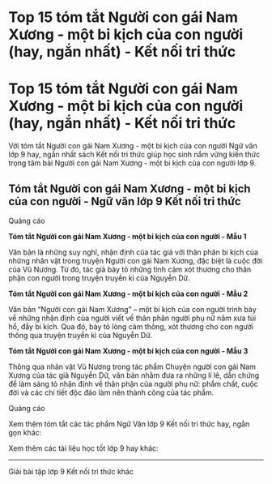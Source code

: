 # Top 15 tóm tắt Người con gái Nam Xương - một bi kịch của con người (hay, ngắn nhất) - Kết nối tri thức

# Top 15 tóm tắt Người con gái Nam Xương - một bi kịch của con người (hay, ngắn nhất) - Kết nối tri thức

Với tóm tắt Người con gái Nam Xương - một bi kịch của con người Ngữ văn lớp 9 hay, ngắn nhất sách Kết nối tri thức giúp học sinh nắm vững kiến thức trọng tâm bài Người con gái Nam Xương - một bi kịch của con người lớp 9.

## Tóm tắt Người con gái Nam Xương - một bi kịch của con người - Ngữ văn lớp 9 Kết nối tri thức

Quảng cáo

**Tóm tắt Người con gái Nam Xương - một bi kịch của con người - Mẫu 1**

Văn bản là những suy nghĩ, nhận định của tác giả với thân phân bi kịch của những nhân vật trong truyện Người con gái Nam Xương, đặc biệt là cuộc đời của Vũ Nương. Từ đó, tác giả bày tỏ những tình cảm xót thương cho thân phận con người trong truyện truyền kì của Nguyễn Dữ.

**Tóm tắt Người con gái Nam Xương - một bi kịch của con người - Mẫu 2**

Văn bản “Người con gái Nam Xương” – một bi kịch của con người trình bày về những nhận định của người viết về thân phân người phụ nữ năm xưa tủi hổ, đầy bi kịch. Qua đó, bày tỏ lòng cảm thông, xót thương cho con người thông qua truyện truyền kì của Nguyễn Dữ.

**Tóm tắt Người con gái Nam Xương - một bi kịch của con người - Mẫu 3**

Thông qua nhân vật Vũ Nương trong tác phẩm Chuyện người con gái Nam Xương của tác giả Nguyễn Dữ, văn bản nhằm đưa ra những lí lẽ, dẫn chứng để làm sáng tỏ nhận định về thân phận của người phụ nữ: phẩm chất, cuộc đời và các chi tiết độc đáo làm nên thành công của tác phẩm.

Quảng cáo

Xem thêm tóm tắt các tác phẩm Ngữ Văn lớp 9 Kết nối tri thức hay, ngắn gọn khác:

Xem thêm các tài liệu học tốt lớp 9 hay khác:

* * *

Giải bài tập lớp 9 Kết nối tri thức khác
